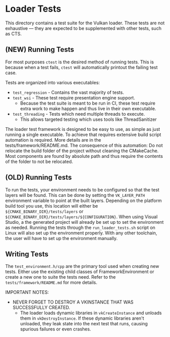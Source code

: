 
# Loader Tests

This directory contains a test suite for the Vulkan loader.
These tests are not exhaustive &mdash; they are expected to be supplemented with other tests, such as CTS.


## (NEW) Running Tests

For most purposes `ctest` is the desired method of running tests.
This is because when a test fails, `ctest` will automatically printout the failing test case.

Tests are organized into various executables:
 * `test_regression` - Contains the vast majority of tests.
 * `test_wsi` - These test require presentation engine support.
   * Because the test suite is meant to be run in CI, these test require extra work to make happen and thus live in their own executable.
 * `test_threading` - Tests which need multiple threads to execute.
   * This allows targeted testing which uses tools like ThreadSanitizer

The loader test framework is designed to be easy to use, as simple as just running a single executable. To achieve that requires extensive build script
automation is required. More details are in the tests/framework/README.md.
The consequence of this automation: Do not relocate the build folder of the project without cleaning the CMakeCache. Most components are found by absolute
path and thus require the contents of the folder to not be relocated.

## (OLD) Running Tests

To run the tests, your environment needs to be configured so that the test layers will be found.
This can be done by setting the `VK_LAYER_PATH` environment variable to point at the built layers.
Depending on the platform build tool you use, this location will either be `${CMAKE_BINARY_DIR}/tests/layers` or `${CMAKE_BINARY_DIR}/tests/layers/${CONFIGURATION}`.
When using Visual Studio, a the generated project will already be set up to set the environment as needed.
Running the tests through the `run_loader_tests.sh` script on Linux will also set up the environment properly.
With any other toolchain, the user will have to set up the environment manually.

## Writing Tests

The `test_environment.h/cpp` are the primary tool used when creating new tests. Either use the existing child classes of FrameworkEnvironment or create a new one
to suite the tests need. Refer to the `tests/framework/README.md` for more details.

IMPORTANT NOTES:
 * NEVER FORGET TO DESTROY A VKINSTANCE THAT WAS SUCCESSFULLY CREATED.
   * The loader loads dynamic libraries in `vkCreateInstance` and unloads them in `vkDestroyInstance`. If these dynamic libraries aren't unloaded, they leak state
   into the next test that runs, causing spurious failures or even crashes.